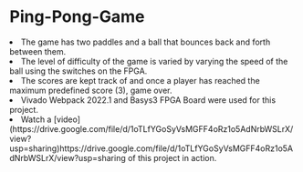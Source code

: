 # Ping-Pong-Game
<li> The game has two paddles and a ball that bounces back and forth between them. </li>
<li> The level of difficulty of the game is varied by varying the speed of the ball using the switches on the FPGA. </li>
<li> The scores are kept track of and once a player has reached the maximum predefined score (3), game over. </li>
<li> Vivado Webpack 2022.1 and Basys3 FPGA Board were used for this project. </li>
<li> Watch a <url> [video](https://drive.google.com/file/d/1oTLfYGoSyVsMGFF4oRz1o5AdNrbWSLrX/view?usp=sharing)https://drive.google.com/file/d/1oTLfYGoSyVsMGFF4oRz1o5AdNrbWSLrX/view?usp=sharing </url> of this project in action. </li>
